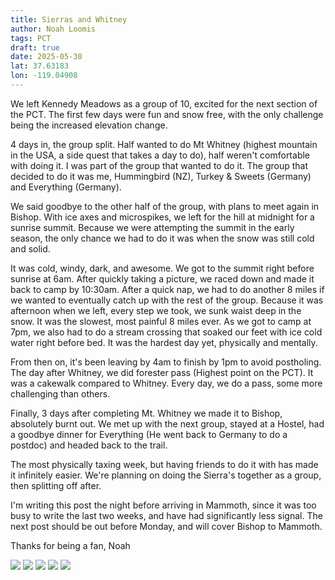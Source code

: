 ```yaml
---
title: Sierras and Whitney
author: Noah Loomis
tags: PCT
draft: true
date: 2025-05-30
lat: 37.63183
lon: -119.04908
---
```


<script>
    import Image from '$lib/Image.svelte'
</script>

We left Kennedy Meadows as a group of 10, excited for the next section of the PCT. The first few days were fun and snow free, with the only challenge being the increased elevation change.

4 days in, the group split. Half wanted to do Mt Whitney (highest mountain in the USA, a side quest that takes a day to do), half weren't comfortable with doing it. I was part of the group that wanted to do it. The group that decided to do it was me,  Hummingbird (NZ), Turkey & Sweets (Germany) and Everything (Germany).

We said goodbye to the other half of the group, with plans to meet again in Bishop. With ice axes and microspikes, we left for the hill at midnight for a sunrise summit. Because we were attempting the summit in the early season, the only chance we had to do it was when the snow was still cold and solid.

It was cold, windy, dark, and awesome. We got to the summit right before sunrise at 6am. After quickly taking a picture, we raced down and made it back to camp by 10:30am. After a quick nap, we had to do another 8 miles if we wanted to eventually catch up with the rest of the group. Because it was afternoon when we left, every step we took, we sunk waist deep in the snow. It was the slowest, most painful 8 miles ever. As we got to camp at 7pm, we also had to do a stream crossing that soaked our feet with ice cold water right before bed. It was the hardest day yet, physically and mentally.

From then on, it's been leaving by 4am to finish by 1pm to avoid postholing. The day after Whitney, we did forester pass (Highest point on the PCT). It was a cakewalk compared to Whitney. Every day, we do a pass, some more challenging than others.

Finally, 3 days after completing Mt. Whitney we made it to Bishop, absolutely burnt out. We met up with the next group, stayed at a Hostel, had a goodbye dinner for Everything (He went back to Germany to do a postdoc) and headed back to the trail. 

The most physically taxing week, but having friends to do it with has made it infinitely easier. We're planning on doing the Sierra's together as a group, then splitting off after.

I'm writing this post the night before arriving in Mammoth, since it was too busy to write the last two weeks, and have had significantly less signal. The next post should be out before Monday, and will cover Bishop to Mammoth.

Thanks for being a fan,
Noah

<Image src="/img/me.jpg" caption="The morning of Whitney" />

<Image src="/img/kms" caption="Leaving Kennedy Meadows" />

<Image src="/img/sergios.jpg" caption="Sleeping at Sergios" />

<Image src="/img/signal.jpg" caption="Nemo trying to get signal"/>

<Image src="/img/everything.jpg" caption="Everything got a tattoo"/>